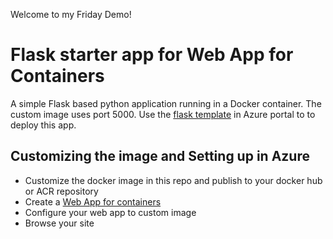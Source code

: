 Welcome to my Friday Demo!

# Flask starter app for Web App for Containers
 
A simple Flask based python application running in a Docker container. The custom image uses port 5000.  Use the [flask template](https://portal.azure.com/#create/PTVS.flasklinux) in Azure portal to to deploy this app.

## Customizing the image and Setting up in Azure
- Customize the docker image in this repo and publish to your docker hub or ACR repository
- Create a [Web App for containers](https://portal.azure.com/#create/microsoft.appsvclinux)
- Configure your web app to custom image  
- Browse your site 
 

